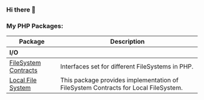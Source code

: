### Hi there 👋

### My PHP Packages:

<table>
    <thead>
        <tr>
            <th>Package</th>
            <th>Description</th>
        </tr>
        <tr>
            <th colspan="3">
                <div align="left">I/O</div>
            </th>
        </tr>
    </thead>
    <tbody>
        <tr>
            <td>
                <a href="https://github.com/ArtARTs36/php-file-system-contracts">
                    FileSystem Contracts
                </a>
            </td>
            <td>
                Interfaces set for different FileSystems in PHP.
            </td>
        </tr>
        <tr>
            <td>
                <a href="https://github.com/ArtARTs36/php-local-file-system">
                    Local File System
                </a>
            </td>
            <td>
                This package provides implementation of FileSystem Contracts for Local FileSystem.
            </td>
        </tr>
    </tbody>
</table>
